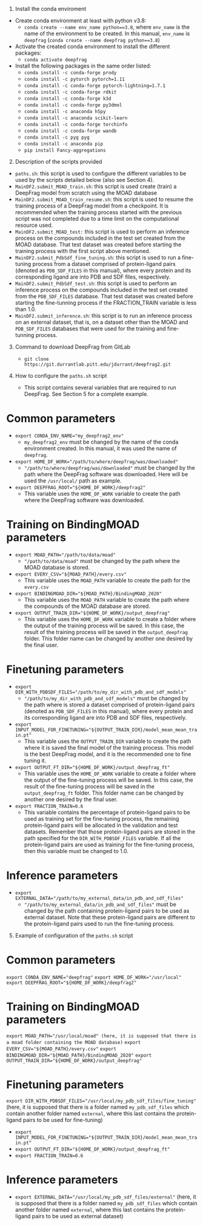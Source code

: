 1. Install the conda enviroment

* Create conda environment at least with python v3.8:
  * `conda create --name env_name python==3.8`, where `env_name` is the name of
    the environment to be created. In this manual, `env_name` is `deepfrag`
    (`conda create --name deepfrag python==3.8`)
* Activate the created conda environment to install the different packages:
  * `conda activate deepfrag`
* Install the following packages in the same order listed:
  * `conda install -c conda-forge prody`
  * `conda install -c pytorch pytorch=1.11`
  * `conda install -c conda-forge pytorch-lightning=1.7.1`
  * `conda install -c conda-forge rdkit`
  * `conda install -c conda-forge k3d`
  * `conda install -c conda-forge py3dmol`
  * `conda install -c anaconda h5py`
  * `conda install -c anaconda scikit-learn`
  * `conda install -c conda-forge torchinfo`
  * `conda install -c conda-forge wandb`
  * `conda install -c pyg pyg`
  * `conda install -c anaconda pip`
  * `pip install Fancy-aggregations`

2. Description of the scripts provided

* `paths.sh`: this script is used to configure the different variables to be
  used by the scripts detailed below (also see Section 4).
* `MainDF2.submit_MOAD_train.sh`: this script is used create (train) a DeepFrag
  model from scratch using the MOAD database
* `MainDF2.submit_MOAD_train_resume.sh`: this script is used to resume the
  training process of a DeepFrag model from a checkpoint. It is recommended when
  the training process started with the previous script was not completed due to
  a time limit on the computational resource used.
* `MainDF2.submit_MOAD_test:` this script is used to perform an inference
  process on the compounds included in the test set created from the MOAD
  database. That test dataset was created before starting the training process
  with the first script above mentioned.
* `MainDF2.submit_PdbSdf_fine_tuning.sh`: this script is used to run a
  fine-tuning process from a dataset comprised of protein-ligand pairs (denoted
  as `PDB_SDF_FILES` in this manual), where every protein and its corresponding
  ligand are into PDB and SDF files, respectively.
* `MainDF2.submit_PdbSdf_test.sh`: this script is used to perform an inference
  process on the compounds included in the test set created from the
  `PDB_SDF_FILES` database. That test dataset was created before starting the
  fine-tunning process if the FRACTION_TRAIN variable is less than 1.0.
* `MainDF2.submit_inference.sh`: this script is to run an inference process on
  an external dataset, that is, on a dataset other than the MOAD and
  `PDB_SDF_FILES` databases that were used for the training and fine-tunning
  process.

3. Command to download DeepFrag from GitLab
   * `git clone https://git.durrantlab.pitt.edu/jdurrant/deepfrag2.git`

4. How to configure the `paths.sh` script
   * This script contains several variables that are required to run DeepFrag.
     See Section 5 for a complete example.

# Common parameters

* `export CONDA_ENV_NAME="my_deepfrag2_env"`
  * `my_deepfrag2_env` must be changed by the name of the conda environment
    created. In this manual, it was used the name of `deepfrag`.
* `export HOME_DF_WORK="/path/to/where/deepfrag/was/downloaded"`
  * `"/path/to/where/deepfrag/was/downloaded"` must be changed by the path where
    the DeepFrag software was downloaded. Here will be used the `/usr/local/`
    path as example.
* `export DEEPFRAG_ROOT="${HOME_DF_WORK}/deepfrag2"`
  * This variable uses the `HOME_DF_WORK` variable to create the path where the
    DeepFrag software was downloaded.

# Training on BindingMOAD parameters

* `export MOAD_PATH="/path/to/data/moad"`
  * `"/path/to/data/moad"` must be changed by the path where the MOAD database
    is stored.
* `export EVERY_CSV="${MOAD_PATH}/every.csv"`
  * This variable uses the `MOAD_PATH` variable to create the path for the
    `every.csv`
* `export BINDINGMOAD_DIR="${MOAD_PATH}/BindingMOAD_2020"`
  * This variable uses the `MOAD_PATH` variable to create the path where the
    compounds of the MOAD database are stored.
* `export OUTPUT_TRAIN_DIR="${HOME_DF_WORK}/output_deepfrag"`
  * This variable uses the `HOME_DF_WORK` variable to create a folder where the
    output of the training process will be saved. In this case, the result of
    the training process will be saved in the `output_deepfrag` folder. This
    folder name can be changed by another one desired by the final user.

# Finetuning parameters

* `export DIR_WITH_PDBSDF_FILES="/path/to/my_dir_with_pdb_and_sdf_models"`
  * `"/path/to/my_dir_with_pdb_and_sdf_models"` must be changed by the path where
    is stored a dataset comprised of protein-ligand pairs (denoted as
    `PDB_SDF_FILES` in this manual), where every protein and its corresponding
    ligand are into PDB and SDF files, respectively. 
* `export INPUT_MODEL_FOR_FINETUNING="${OUTPUT_TRAIN_DIR}/model_mean_mean_train.pt"`
  * This variable uses the `OUTPUT_TRAIN_DIR` variable to create the path where it
    is saved the final model of the training process. This model is the best
    DeepFrag model, and it is the recommended one to fine tuning it.
* `export OUTPUT_FT_DIR="${HOME_DF_WORK}/output_deepfrag_ft"`
  * This variable uses the `HOME_DF_WORK` variable to create a folder where the
    output of the fine-tuning process will be saved. In this case, the result of
    the fine-tuning process will be saved in the `output_deepfrag_ft` folder.
    This folder name can be changed by another one desired by the final user.
* `export FRACTION_TRAIN=0.6`
  * This variable contains the percentage of protein-ligand pairs to be used as
    training set for the fine-tuning process, the remaining protein-ligand pairs
    will be allocated in the validation and test datasets. Remember that those
    protein-ligand pairs are stored in the path specified for the
    `DIR_WITH_PDBSDF_FILES` variable. If all the protein-ligand pairs are used as
    training for the fine-tuning process, then this variable must be changed to
    1.0.

# Inference parameters

* `export EXTERNAL_DATA="/path/to/my_external_data/in_pdb_and_sdf_files"`
  * `"/path/to/my_external_data/in_pdb_and_sdf_files"` must be changed by the
    path containing protein-ligand pairs to be used as external dataset. Note
    that these protein-ligand pairs are different to the protein-ligand pairs
    used to run the fine-tuning process.

5. Example of configuration of the `paths.sh` script

# Common parameters

`export CONDA_ENV_NAME="deepfrag"`
`export HOME_DF_WORK="/usr/local"`
`export DEEPFRAG_ROOT="${HOME_DF_WORK}/deepfrag2"`

# Training on BindingMOAD parameters

`export MOAD_PATH="/usr/local/moad" (here, it is supposed that there is a moad folder containing the MOAD database)`
`export EVERY_CSV="${MOAD_PATH}/every.csv"`
`export BINDINGMOAD_DIR="${MOAD_PATH}/BindingMOAD_2020"`
`export OUTPUT_TRAIN_DIR="${HOME_DF_WORK}/output_deepfrag"`

# Finetuning parameters

`export DIR_WITH_PDBSDF_FILES="/usr/local/my_pdb_sdf_files/fine_tuning"` (here,
it is supposed that there is a folder named `my_pdb_sdf_files` which contain
another folder named `external`, where this last contains the protein-ligand
pairs to be used for fine-tuning)

* `export INPUT_MODEL_FOR_FINETUNING="${OUTPUT_TRAIN_DIR}/model_mean_mean_train.pt"`
* `export OUTPUT_FT_DIR="${HOME_DF_WORK}/output_deepfrag_ft"`
* `export FRACTION_TRAIN=0.6`

# Inference parameters

* `export EXTERNAL_DATA="/usr/local/my_pdb_sdf_files/external"` (here, it is
supposed that there is a folder named `my_pdb_sdf_files` which contain
another folder named `external`, where this last contains the protein-ligand
pairs to be used as external dataset)
